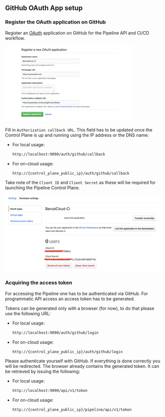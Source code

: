 ## GitHub OAuth App setup

### Register the OAuth application on GitHub

Register an [OAuth](https://developer.github.com/apps/building-integrations/setting-up-and-registering-oauth-apps/registering-oauth-apps/) application on GitHub for the Pipeline API and CI/CD workflow.

<a href="images/howto/OAuthAppReg.png" target="_blank"><img src="images/howto/OAuthAppReg.png" height="250"></a>

Fill in `Authorization callback URL`. This field has to be updated once the Control Plane is up and running using the IP address or the DNS name:

- For local usage:
    ```bash
    http://localhost:9090/auth/github/callback
    ```

- For on-cloud usage:
    ```bash
    http://{control_plane_public_ip}/auth/github/callback
    ```

Take note of the `Client ID` and `Client Secret` as these will be required for launching the Pipeline Control Plane.

<a href="images/howto/OAuthAppId.png" target="_blank"><img src="images/howto/OAuthAppId.png" height="250"></a>


### Acquiring the access token

For accessing the Pipeline one has to be authenticated via GitHub. For programmatic API access an access token has to be generated.

Tokens can be generated only with a browser (for now), to do that please use the following URL:

- For local usage:
    ```bash
    http://localhost:9090/auth/github/login
    ```

- For on-cloud usage:
    ```bash
    http://{control_plane_public_ip}/auth/github/login
    ```

Please authenticate yourself with GitHub. If everything is done correctly you will be redirected.
The browser already contains the generated token. It can be retrieved by issuing the following:

- For local usage:
    ```bash
    http://localhost:9090/api/v1/token
    ```

- For on-cloud usage:
    ```bash
    http://{control_plane_public_ip}/pipeline/api/v1/token
    ```
